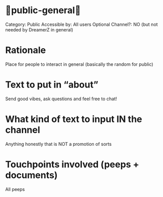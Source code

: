 # 🚉public-general🌌

Category: Public
Accessible by: All users
Optional Channel?: NO (but not needed by DreamerZ in general)

# Rationale

Place for people to interact in general (basically the random for public)

# Text to put in “about”

Send good vibes, ask questions and feel free to chat!

# What kind of text to input IN the channel

Anything honestly that is NOT a promotion of sorts

# Touchpoints involved (peeps + documents)

All peeps